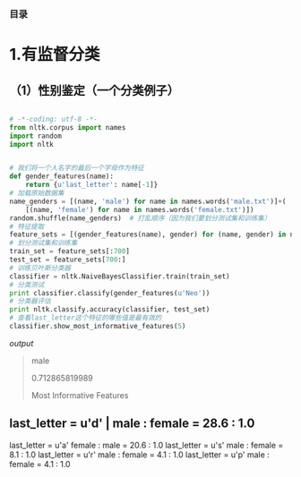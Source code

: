 ### 目录



# 1.有监督分类
## （1）性别鉴定（一个分类例子）

```python

# -*-coding: utf-8 -*-
from nltk.corpus import names
import random
import nltk


# 我们将一个人名字的最后一个字母作为特征
def gender_features(name):
    return {u'last_letter': name[-1]}
# 加载原始数据集
name_genders = [(name, 'male') for name in names.words('male.txt')]+(
    [(name, 'female') for name in names.words('female.txt')])
random.shuffle(name_genders)  # 打乱顺序（因为我们要划分测试集和训练集）
# 特征提取
feature_sets = [(gender_features(name), gender) for (name, gender) in name_genders]
# 划分测试集和训练集
train_set = feature_sets[:700]
test_set = feature_sets[700:]
# 训练贝叶斯分类器
classifier = nltk.NaiveBayesClassifier.train(train_set)
# 分类测试
print classifier.classify(gender_features(u'Neo'))
# 分类器评估
print nltk.classify.accuracy(classifier, test_set)
# 查看last_letter这个特征的哪些值是最有效的
classifier.show_most_informative_features(5)

```

*output*
> male
> 
> 0.712865819989
> 
> Most Informative Features
> 
last_letter = u'd'      |       male : female =     28.6 : 1.0
---------------------------------------------------------------
last_letter = u'a'           female : male   =     20.6 : 1.0
last_letter = u's'             male : female =      8.1 : 1.0
last_letter = u'r'             male : female =      4.1 : 1.0
last_letter = u'p'             male : female =      4.1 : 1.0

